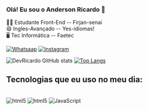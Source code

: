 ### Olá! Eu sou o Anderson Ricardo 👋
👩‍💻 Estudante Front-End -- Firjan-senai <br>
😄 Ingles-Avançado -- Yes-idiomas! <br>
🖥️ Tec Informática -- Faetec <br>


[![Whatsaap](https://img.shields.io/badge/WhatsApp-25D366?style=for-the-badge&logo=whatsapp&logoColor=white
)](https://api.whatsapp.com/send/?phone=5521996257287&text&app_absent=0) 
[![Instagram](https://img.shields.io/badge/Instagram-E4405F?style=for-the-badge&logo=instagram&logoColor=white
)](https://www.instagram.com/andersonn_ricard/) 

![DevRicardo GitHub stats](https://github-readme-stats.vercel.app/api?username=AndersonRi&show_icons=true&theme=tokyonight )
[![Top Langs](https://github-readme-stats.vercel.app/api/top-langs/?username=AndersonRi&layout=compact&theme=tokyonight)](https://github.com/anuraghazra/github-readme-stats)

## Tecnologias que eu uso no meu dia:

<div style="display: inline_block"> <br>
<img align="center" alt="html5" src="https://img.shields.io/badge/HTML5-E34F26?style=for-the-badge&logo=html5&logoColor=white
">
<img align="center" alt="html5" src="https://img.shields.io/badge/CSS3-1572B6?style=for-the-badge&logo=css3&logoColor=white
">
<img align="center" alt="JavaScript" src="https://img.shields.io/badge/JavaScript-F7DF1E?style=for-the-badge&logo=javascript&logoColor=black
">
</div>
